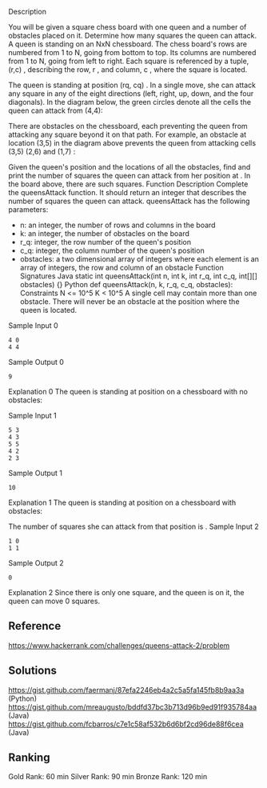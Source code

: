 Description

You will be given a square chess board with one queen and a number of obstacles placed on it. Determine how many squares the queen can attack.
A queen is standing on an NxN chessboard. The chess board's rows are numbered from 1 to N, going from bottom to top. Its columns are numbered from 1  to N, going from left to right. Each square is referenced by a tuple, (r,c) , describing the row, r , and column, c , where the square is located.

The queen is standing at position (rq, cq) . In a single move, she can attack any square in any of the eight directions (left, right, up, down, and the four diagonals). In the diagram below, the green circles denote all the cells the queen can attack from (4,4):

There are obstacles on the chessboard, each preventing the queen from attacking any square beyond it on that path. For example, an obstacle at location (3,5) in the diagram above prevents the queen from attacking cells (3,5) (2,6) and (1,7) :

Given the queen's position and the locations of all the obstacles, find and print the number of squares the queen can attack from her position at . In the board above, there are  such squares.
Function Description
Complete the queensAttack function. It should return an integer that describes the number of squares the queen can attack.
queensAttack has the following parameters:
- n: an integer, the number of rows and columns in the board
- k: an integer, the number of obstacles on the board
- r_q: integer, the row number of the queen's position
- c_q: integer, the column number of the queen's position
- obstacles: a two dimensional array of integers where each element is an array of  integers, the row and column of an obstacle
  Function Signatures
  Java
  static int queensAttack(int n, int k, int r_q, int c_q, int[][] obstacles) {}
  Python
  def queensAttack(n, k, r_q, c_q, obstacles):
  Constraints
  N <= 10^5
  K < 10^5
  A single cell may contain more than one obstacle.
  There will never be an obstacle at the position where the queen is located.

Sample Input 0
```
4 0
4 4
```

Sample Output 0
```
9
```

Explanation 0
The queen is standing at position  on a  chessboard with no obstacles:

Sample Input 1
```
5 3
4 3
5 5
4 2
2 3
```

Sample Output 1
```
10
```

Explanation 1
The queen is standing at position  on a  chessboard with  obstacles:

The number of squares she can attack from that position is .
Sample Input 2
```
1 0
1 1
```

Sample Output 2
```
0
```

Explanation 2
Since there is only one square, and the queen is on it, the queen can move 0 squares.

## Reference
https://www.hackerrank.com/challenges/queens-attack-2/problem

## Solutions
https://gist.github.com/faermanj/87efa2246eb4a2c5a5fa145fb8b9aa3a (Python)
https://gist.github.com/mreaugusto/bddfd37bc3b713d96b9ed91f935784aa (Java)
https://gist.github.com/fcbarros/c7e1c58af532b6d6bf2cd96de88f6cea (Java)

## Ranking
Gold Rank: 60 min
Silver Rank: 90 min
Bronze Rank: 120 min

